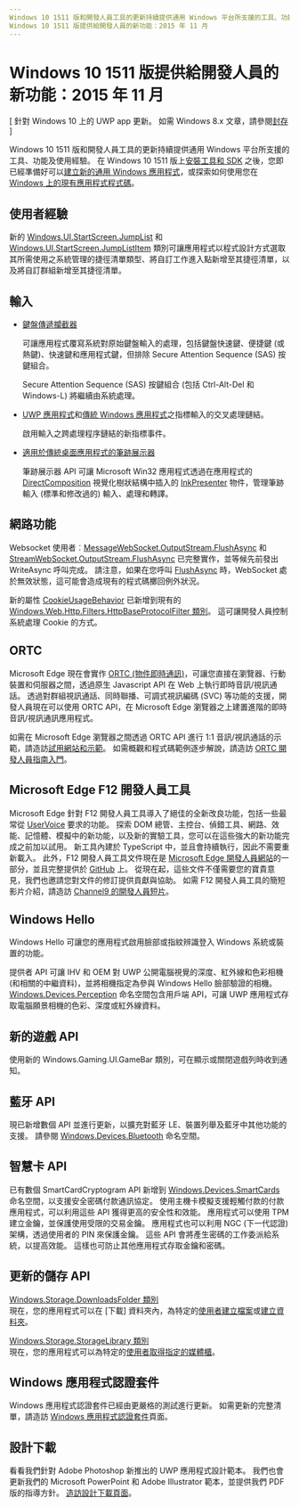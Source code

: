 ```yaml
---
Windows 10 1511 版和開發人員工具的更新持續提供通用 Windows 平台所支援的工具、功能及使用經驗。
Windows 10 1511 版提供給開發人員的新功能：2015 年 11 月
---
```


# Windows 10 1511 版提供給開發人員的新功能：2015 年 11 月

\[ 針對 Windows 10 上的 UWP app 更新。 如需 Windows 8.x 文章，請參閱[封存](http://go.microsoft.com/fwlink/p/?linkid=619132) \]

Windows 10 1511 版和開發人員工具的更新持續提供通用 Windows 平台所支援的工具、功能及使用經驗。 在 Windows 10 1511 版上[安裝工具和 SDK](https://dev.windows.com/downloads) 之後，您即已經準備好可以[建立新的通用 Windows 應用程式](https://msdn.microsoft.com/library/windows/apps/bg124288)，或探索如何使用您在[ Windows 上的現有應用程式程式碼](https://msdn.microsoft.com/library/windows/apps/mt238321)。

## 使用者經驗

新的 <a href="https://msdn.microsoft.com/library/windows/apps/windows.ui.startscreen.aspx">Windows.UI.StartScreen.JumpList</a> 和 <a href="https://msdn.microsoft.com/library/windows/apps/windows.ui.startscreen.aspx">Windows.UI.StartScreen.JumpListItem</a> 類別可讓應用程式以程式設計方式選取其所需使用之系統管理的捷徑清單類型、將自訂工作進入點新增至其捷徑清單，以及將自訂群組新增至其捷徑清單。

## 輸入
                                        
* <a href="https://msdn.microsoft.com/library/windows/apps/windows.ui.input.keyboarddeliveryinterceptor.aspx">鍵盤傳遞攔截器</a>
                                        
    可讓應用程式覆寫系統對原始鍵盤輸入的處理，包括鍵盤快速鍵、便捷鍵 (或熱鍵)、快速鍵和應用程式鍵，但排除 Secure Attention Sequence (SAS) 按鍵組合。

    Secure Attention Sequence (SAS) 按鍵組合 (包括 Ctrl-Alt-Del 和 Windows-L) 將繼續由系統處理。
                                        
* <a href="https://msdn.microsoft.com/library/windows/apps/windows.ui.core.corewindow.aspx">UWP 應用程式</a>和<a href="https://msdn.microsoft.com/library/windows/desktop/hh454903(v=vs.85).aspx">傳統 Windows 應用程式</a>之指標輸入的交叉處理鏈結。
                                        
    啟用輸入之跨處理程序鏈結的新指標事件。    
                                        
* <a href="https://msdn.microsoft.com/library/windows/desktop/mt622165(v=vs.85).aspx">適用於傳統桌面應用程式的筆跡展示器</a>
                                        
    筆跡展示器 API 可讓 Microsoft Win32 應用程式透過在應用程式的 <a href="https://msdn.microsoft.com/library/windows/desktop/hh437371(v=vs.85).aspx">DirectComposition</a> 視覺化樹狀結構中插入的 <a href="https://msdn.microsoft.com/library/windows/desktop/windows.ui.input.inking.inkpresenter.aspx">InkPresenter</a> 物件，管理筆跡輸入 (標準和修改過的) 輸入、處理和轉譯。    
                                    
## 網路功能
                                                                        
Websocket 使用者︰<a href="https://msdn.microsoft.com/library/windows/apps/windows.storage.streams.datawriter.flushasync.aspx">MessageWebSocket.OutputStream.FlushAsync</a> 和 <a href="https://msdn.microsoft.com/library/windows/apps/windows.storage.streams.datawriter.flushasync.aspx">StreamWebSocket.OutputStream.FlushAsync</a> 已完整實作，並等候先前發出 WriteAsync 呼叫完成。 請注意，如果在您呼叫 <a href="https://msdn.microsoft.com/library/windows/apps/windows.storage.streams.datawriter.flushasync.aspx">FlushAsync</a> 時，WebSocket 處於無效狀態，這可能會造成現有的程式碼擲回例外狀況。    

新的屬性 <a href="https://msdn.microsoft.com/library/windows/apps/windows.web.http.filters.httpbaseprotocolfilter.aspx">CookieUsageBehavior</a> 已新增到現有的 <a href="https://msdn.microsoft.com/library/windows/apps/windows.web.http.filters.httpbaseprotocolfilter.aspx">Windows.Web.Http.Filters.HttpBaseProtocolFilter 類別</a>。 這可讓開發人員控制系統處理 Cookie 的方式。    
                                    
## ORTC
                                    
Microsoft Edge 現在會實作 <a href="https://msdn.microsoft.com/library/mt433097(v=vs.85).aspx">ORTC (物件即時通訊)</a>，可讓您直接在瀏覽器、行動裝置和伺服器之間，透過原生 Javascript API 在 Web 上執行即時音訊/視訊通話。 透過對群組視訊通話、同時聯播、可調式視訊編碼 (SVC) 等功能的支援，開發人員現在可以使用 ORTC API，在 Microsoft Edge 瀏覽器之上建置進階的即時音訊/視訊通訊應用程式。    

如需在 Microsoft Edge 瀏覽器之間透過 ORTC API 進行 1:1 音訊/視訊通話的示範，請造訪<a href="/microsoft-edge/testdrive/demos/ortcdemo/">試用網站和示範</a>。 如需概觀和程式碼範例逐步解說，請造訪 <a href="https://msdn.microsoft.com/library/mt588497(v=vs.85).aspx">ORTC 開發人員指南入門</a>。
                                        
## Microsoft Edge F12 開發人員工具
                                                                        
Microsoft Edge 針對 F12 開發人員工具導入了絕佳的全新改良功能，包括一些最常從 <a href="https://wpdev.uservoice.com/forums/257854-microsoft-edge-developer">UserVoice</a> 要求的功能。 探索 DOM 總管、主控台、偵錯工具、網路、效能、記憶體、模擬中的新功能，以及新的實驗工具，您可以在這些強大的新功能完成之前加以試用。 新工具內建於 TypeScript 中，並且會持續執行，因此不需要重新載入。 此外，F12 開發人員工具文件現在是 <a href="http://dev.modern.ie/">Microsoft Edge 開發人員網站</a>的一部分，並且完整提供於 <a href="https://github.com/MicrosoftEdge/MicrosoftEdge-Documentation">GitHub</a> 上。 從現在起，這些文件不僅需要您的寶貴意見，我們也邀請您對文件的修訂提供貢獻與協助。 如需 F12 開發人員工具的簡短影片介紹，請造訪 <a href="https://channel9.msdn.com/Blogs/One-Dev-Minute/Microsoft-Edge-F12-tools">Channel9 的開發人員短片</a>。    
                                    
## Windows Hello
                                    
Windows Hello 可讓您的應用程式啟用臉部或指紋辨識登入 Windows 系統或裝置的功能。

提供者 API 可讓 IHV 和 OEM 對 UWP 公開電腦視覺的深度、紅外線和色彩相機 (和相關的中繼資料)，並將相機指定為參與 Windows Hello 臉部驗證的相機。 <a href="http://go.microsoft.com/fwlink/?LinkId=691697">Windows.Devices.Perception</a> 命名空間包含用戶端 API，可讓 UWP 應用程式存取電腦願景相機的色彩、深度或紅外線資料。
                                    
## 新的遊戲 API

使用新的 Windows.Gaming.UI.GameBar 類別，可在顯示或關閉遊戲列時收到通知。    
                            
                                    
## 藍牙 API
                                    
現已新增數個 API 並進行更新，以擴充對藍牙 LE、裝置列舉及藍牙中其他功能的支援。 請參閱 <a href="https://msdn.microsoft.com/library/windows/apps/windows.devices.bluetooth.aspx">Windows.Devices.Bluetooth</a> 命名空間。    
                                   
## 智慧卡 API ## 

已有數個 SmartCardCryptogram API 新增到 <a href="https://msdn.microsoft.com/library/windows/apps/windows.devices.smartcards.aspx">Windows.Devices.SmartCards</a> 命名空間，以支援安全密碼付款通訊協定。 使用主機卡模擬支援輕觸付款的付款應用程式，可以利用這些 API 獲得更高的安全性和效能。 應用程式可以使用 TPM 建立金鑰，並保護使用受限的交易金鑰。 應用程式也可以利用 NGC (下一代認證) 架構，透過使用者的 PIN 來保護金鑰。 這些 API 會將產生密碼的工作委派給系統，以提高效能。 這樣也可防止其他應用程式存取金鑰和密碼。    
                                    
## 更新的儲存 API ## 
    
<a href="https://msdn.microsoft.com/library/windows/apps/windows.storage.downloadsfolder.aspx">Windows.Storage.DownloadsFolder 類別</a><br />
現在，您的應用程式可以在 [下載] 資料夾內，為特定的<a href="https://msdn.microsoft.com/library/windows/apps/windows.system.user.aspx">使用者</a><a href="https://msdn.microsoft.com/library/windows/apps/windows.storage.downloadsfolder.createfileforuserasync.aspx">建立檔案</a>或<a href="https://msdn.microsoft.com/library/windows/apps/windows.storage.downloadsfolder.createfolderforuserasync.aspx">建立資料夾</a>。
                                            
<a href="https://msdn.microsoft.com/library/windows/apps/windows.storage.storagelibrary.aspx">Windows.Storage.StorageLibrary 類別</a><br />
現在，您的應用程式可以為特定的<a href="https://msdn.microsoft.com/library/windows/apps/windows.system.user.aspx">使用者</a><a href="https://msdn.microsoft.com/library/windows/apps/windows.storage.storagelibrary.getlibraryforuserasync.aspx">取得指定的媒體櫃</a>。
                                    
## Windows 應用程式認證套件 ## 
                                    
Windows 應用程式認證套件已經由更嚴格的測試進行更新。 如需更新的完整清單，請造訪 <a href="/develop/app-certification-kit">Windows 應用程式認證套件</a>頁面。    
                                    
## 設計下載 ## 

看看我們針對 Adobe Photoshop 新推出的 UWP 應用程式設計範本。 我們也會更新我們的 Microsoft PowerPoint 和 Adobe Illustrator 範本，並提供我們 PDF 版的指導方針。 <a href="/design/assets">造訪設計下載頁面</a>。    




<!--HONumber=Mar16_HO5-->


